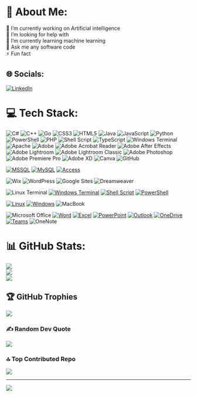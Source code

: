 # 💫 About Me:
🔭 I’m currently working on Artificial intelligence<br>🤝 I’m looking for help with <br>🌱 I’m currently learning machine learning<br>💬 Ask me any software code<br>⚡ Fun fact


## 🌐 Socials:
[![LinkedIn](https://img.shields.io/badge/LinkedIn-%230077B5.svg?logo=linkedin&logoColor=white)](https://linkedin.com/in/https://www.linkedin.com/in/furkanaliakbalik/) 

# 💻 Tech Stack:


![C#](https://img.shields.io/badge/c%23-%23239120.svg?style=for-the-badge&logo=csharp&logoColor=white) ![C++](https://img.shields.io/badge/c++-%2300599C.svg?style=for-the-badge&logo=c%2B%2B&logoColor=white) ![Go](https://img.shields.io/badge/go-%2300ADD8.svg?style=for-the-badge&logo=go&logoColor=white) ![CSS3](https://img.shields.io/badge/css3-%231572B6.svg?style=for-the-badge&logo=css3&logoColor=white) ![HTML5](https://img.shields.io/badge/html5-%23E34F26.svg?style=for-the-badge&logo=html5&logoColor=white) ![Java](https://img.shields.io/badge/java-%23ED8B00.svg?style=for-the-badge&logo=openjdk&logoColor=white) ![JavaScript](https://img.shields.io/badge/javascript-%23323330.svg?style=for-the-badge&logo=javascript&logoColor=%23F7DF1E) ![Python](https://img.shields.io/badge/python-3670A0?style=for-the-badge&logo=python&logoColor=ffdd54) ![PowerShell](https://img.shields.io/badge/PowerShell-%235391FE.svg?style=for-the-badge&logo=powershell&logoColor=white) ![PHP](https://img.shields.io/badge/php-%23777BB4.svg?style=for-the-badge&logo=php&logoColor=white) ![Shell Script](https://img.shields.io/badge/shell_script-%23121011.svg?style=for-the-badge&logo=gnu-bash&logoColor=white) ![TypeScript](https://img.shields.io/badge/typescript-%23007ACC.svg?style=for-the-badge&logo=typescript&logoColor=white) ![Windows Terminal](https://img.shields.io/badge/Windows%20Terminal-%234D4D4D.svg?style=for-the-badge&logo=windows-terminal&logoColor=white) ![Apache](https://img.shields.io/badge/apache-%23D42029.svg?style=for-the-badge&logo=apache&logoColor=white) ![Adobe](https://img.shields.io/badge/adobe-%23FF0000.svg?style=for-the-badge&logo=adobe&logoColor=white) ![Adobe Acrobat Reader](https://img.shields.io/badge/Adobe%20Acrobat%20Reader-EC1C24.svg?style=for-the-badge&logo=Adobe%20Acrobat%20Reader&logoColor=white) ![Adobe After Effects](https://img.shields.io/badge/Adobe%20After%20Effects-9999FF.svg?style=for-the-badge&logo=Adobe%20After%20Effects&logoColor=white) ![Adobe Lightroom](https://img.shields.io/badge/Adobe%20Lightroom-31A8FF.svg?style=for-the-badge&logo=Adobe%20Lightroom&logoColor=white) ![Adobe Lightroom Classic](https://img.shields.io/badge/Adobe%20Lightroom%20Classic-31A8FF.svg?style=for-the-badge&logo=Adobe%20Lightroom%20Classic&logoColor=white) ![Adobe Photoshop](https://img.shields.io/badge/adobe%20photoshop-%2331A8FF.svg?style=for-the-badge&logo=adobe%20photoshop&logoColor=white) ![Adobe Premiere Pro](https://img.shields.io/badge/Adobe%20Premiere%20Pro-9999FF.svg?style=for-the-badge&logo=Adobe%20Premiere%20Pro&logoColor=white) ![Adobe XD](https://img.shields.io/badge/Adobe%20XD-470137?style=for-the-badge&logo=Adobe%20XD&logoColor=#FF61F6) ![Canva](https://img.shields.io/badge/Canva-%2300C4CC.svg?style=for-the-badge&logo=Canva&logoColor=white) ![GitHub](https://img.shields.io/badge/github-%23121011.svg?style=for-the-badge&logo=github&logoColor=white)

[![MSSQL](https://img.shields.io/badge/Database-Microsoft_SQL_Server-CC2927?style=for-the-badge&logo=microsoft-sql-server&logoColor=white)](https://www.microsoft.com/en-us/sql-server/sql-server-2019)
[![MySQL](https://img.shields.io/badge/Database-MySQL-4479A1?style=for-the-badge&logo=mysql&logoColor=white)](https://www.mysql.com/)
[![Access](https://img.shields.io/badge/Database-Microsoft_Access-00A4E4?style=for-the-badge&logo=microsoft-access&logoColor=white)](https://www.microsoft.com/en-us/microsoft-365/access)

![Wix](https://img.shields.io/badge/Built_with-Wix-000000?style=for-the-badge&logo=wix&logoColor=white)
![WordPress](https://img.shields.io/badge/Built_with-WordPress-21759B?style=for-the-badge&logo=wordpress&logoColor=white)
![Google Sites](https://img.shields.io/badge/Built_with-Google_Sites-4285F4?style=for-the-badge&logo=google&logoColor=white)
![Dreamweaver](https://img.shields.io/badge/Built_with-Dreamweaver-0078D7?style=for-the-badge&logo=adobe-dreamweaver&logoColor=white)

![Linux Terminal](https://img.shields.io/badge/Terminal-Linux_Terminal-000000?style=for-the-badge&logo=linux&logoColor=white)
[![Windows Terminal](https://img.shields.io/badge/Terminal-Windows_Terminal-4D4D4D?style=for-the-badge&logo=windows-terminal&logoColor=white)](https://docs.microsoft.com/en-us/windows-terminal/)
[![Shell Script](https://img.shields.io/badge/Scripting-Shell_Script-4EAA25?style=for-the-badge&logo=gnu-bash&logoColor=white)](https://www.gnu.org/software/bash/)
[![PowerShell](https://img.shields.io/badge/Tool-PowerShell-5391FE?style=for-the-badge&logo=powershell&logoColor=white)](https://docs.microsoft.com/en-us/powershell/)

[![Linux](https://img.shields.io/badge/Operating_System-Linux-FCC624?style=for-the-badge&logo=linux&logoColor=black)](https://www.linux.org/)
[![Windows](https://img.shields.io/badge/Operating_System-Windows-0078D4?style=for-the-badge&logo=windows&logoColor=white)](https://www.microsoft.com/en-us/windows/)
![MacBook](https://img.shields.io/badge/Platform-MacBook-000000?style=for-the-badge&logo=apple&logoColor=white)


![Microsoft Office](https://img.shields.io/badge/Built_with-Microsoft_Office-0078D4?style=for-the-badge&logo=microsoft-office&logoColor=white)
[![Word](https://img.shields.io/badge/Tool-Word-2B579A?style=for-the-badge&logo=microsoft-word&logoColor=white)](https://www.microsoft.com/en-us/microsoft-365/word)
[![Excel](https://img.shields.io/badge/Tool-Excel-217346?style=for-the-badge&logo=microsoft-excel&logoColor=white)](https://www.microsoft.com/en-us/microsoft-365/excel)
[![PowerPoint](https://img.shields.io/badge/Tool-PowerPoint-B7472A?style=for-the-badge&logo=microsoft-powerpoint&logoColor=white)](https://www.microsoft.com/en-us/microsoft-365/powerpoint)
[![Outlook](https://img.shields.io/badge/Tool-Outlook-0078D4?style=for-the-badge&logo=microsoft-outlook&logoColor=white)](https://www.microsoft.com/en-us/microsoft-365/outlook)
[![OneDrive](https://img.shields.io/badge/Tool-OneDrive-0078D4?style=for-the-badge&logo=microsoft-onedrive&logoColor=white)](https://www.microsoft.com/en-us/microsoft-365/onedrive)
[![Teams](https://img.shields.io/badge/Tool-Teams-6264A7?style=for-the-badge&logo=microsoft-teams&logoColor=white)](https://www.microsoft.com/en-us/microsoft-365/teams)
![OneNote](https://img.shields.io/badge/Tool-OneNote-0078D4?style=for-the-badge&logo=microsoft-onenote&logoColor=white)

# 📊 GitHub Stats:
![](https://github-readme-stats.vercel.app/api?username=furkanaliakbalik&theme=dark&hide_border=false&include_all_commits=true&count_private=true)<br/>
![](https://github-readme-streak-stats.herokuapp.com/?user=furkanaliakbalik&theme=dark&hide_border=false)<br/>
![](https://github-readme-stats.vercel.app/api/top-langs/?username=furkanaliakbalik&theme=dark&hide_border=false&include_all_commits=true&count_private=true&layout=compact)

## 🏆 GitHub Trophies
![](https://github-profile-trophy.vercel.app/?username=furkanaliakbalik&theme=radical&no-frame=false&no-bg=false&margin-w=4)

### ✍️ Random Dev Quote
![](https://quotes-github-readme.vercel.app/api?type=horizontal&theme=radical)

### 🔝 Top Contributed Repo
![](https://github-contributor-stats.vercel.app/api?username=furkanaliakbalik&limit=5&theme=dark&combine_all_yearly_contributions=true)

---
[![](https://visitcount.itsvg.in/api?id=furkanaliakbalik&icon=1&color=4)](https://visitcount.itsvg.in)

<!-- Proudly created with GPRM ( https://gprm.itsvg.in ) -->
